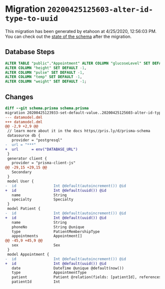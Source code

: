 # Migration `20200425125603-alter-id-type-to-uuid`

This migration has been generated by etahoon at 4/25/2020, 12:56:03 PM.
You can check out the [state of the schema](./schema.prisma) after the migration.

## Database Steps

```sql
ALTER TABLE "public"."Appointment" ALTER COLUMN "glucoseLevel" SET DEFAULT -1,
ALTER COLUMN "height" SET DEFAULT -1,
ALTER COLUMN "pulse" SET DEFAULT -1,
ALTER COLUMN "temp" SET DEFAULT -1,
ALTER COLUMN "weight" SET DEFAULT -1;
```

## Changes

```diff
diff --git schema.prisma schema.prisma
migration 20200425123933-set-default-value..20200425125603-alter-id-type-to-uuid
--- datamodel.dml
+++ datamodel.dml
@@ -2,9 +2,9 @@
 // learn more about it in the docs https//pris.ly/d/prisma-schema
 datasource db {
   provider = "postgresql"
-  url = "***"
+  url      = env("DATABASE_URL")
 }
 generator client {
   provider = "prisma-client-js"
@@ -29,15 +29,15 @@
   Secondary
 }
 model User {
-  id                 Int @default(autoincrement()) @id
+  id                 Int @default(uuid()) @id
   name               String
   specialty          Specialty
 }
 model Patient {
-  id                 Int @default(autoincrement()) @id
+  id                 Int @default(uuid()) @id
   name               String
   phoneNo            String @unique
   type               PatientMembershipType
   appointments       Appointment[]
@@ -45,9 +45,9 @@
   sex                Sex
 }
 model Appointment {
-  id                 Int @default(autoincrement()) @id
+  id                 Int @default(uuid()) @id
   date               DateTime @unique @default(now())
   type               AppointmentType
   patient            Patient @relation(fields: [patientId], references: [id])
   patientId          Int
```



